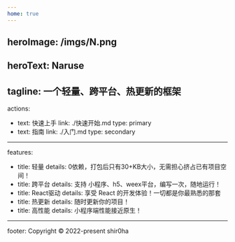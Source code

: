 ```yaml
---
home: true
---
```

heroImage: /imgs/N.png
---
heroText: Naruse
---
tagline: 一个轻量、跨平台、热更新的框架
---
actions:
  - text: 快速上手
    link: ./快速开始.md
    type: primary
  - text: 指南
    link: ./入门.md
    type: secondary
---
features:
  - title: 轻量
    details: 0依赖，打包后只有30+KB大小，无需担心挤占已有项目空间！
  - title: 跨平台
    details: 支持 小程序、h5、weex平台，编写一次，随地运行！
  - title: React驱动
    details: 享受 React 的开发体验！一切都是你最熟悉的那套
  - title: 热更新
    details: 随时更新你的项目！
  - title: 高性能
    details: 小程序端性能接近原生！
---
footer: Copyright © 2022-present shir0ha